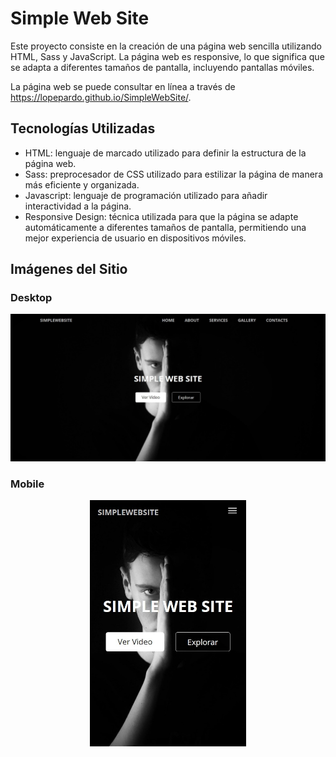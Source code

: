 # Simple Web Site
Este proyecto consiste en la creación de una página web sencilla utilizando HTML, Sass y JavaScript. La página web es responsive, lo que significa que se adapta a diferentes tamaños de pantalla, incluyendo pantallas móviles.

La página web se puede consultar en línea a través de https://lopepardo.github.io/SimpleWebSite/.

## Tecnologías Utilizadas
- HTML: lenguaje de marcado utilizado para definir la estructura de la página web.
- Sass: preprocesador de CSS utilizado para estilizar la página de manera más eficiente y organizada.
- Javascript: lenguaje de programación utilizado para añadir interactividad a la página.
- Responsive Design: técnica utilizada para que la página se adapte automáticamente a diferentes tamaños de pantalla, permitiendo una mejor experiencia de usuario en dispositivos móviles.

## Imágenes del Sitio

### Desktop
<p align="center">
<img src="https://github.com/lopepardo/SimpleWebSite/blob/main/images/Desktop.jpeg" width="700px">
</p>

### Mobile
<p align="center">
<img src="https://github.com/lopepardo/SimpleWebSite/blob/main/images/mobile.jpeg" width="250px">
</p>
